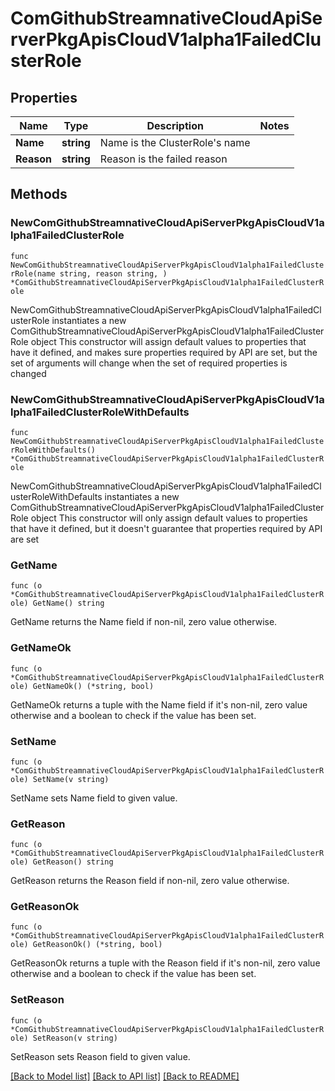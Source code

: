 # ComGithubStreamnativeCloudApiServerPkgApisCloudV1alpha1FailedClusterRole

## Properties

Name | Type | Description | Notes
------------ | ------------- | ------------- | -------------
**Name** | **string** | Name is the ClusterRole&#39;s name | 
**Reason** | **string** | Reason is the failed reason | 

## Methods

### NewComGithubStreamnativeCloudApiServerPkgApisCloudV1alpha1FailedClusterRole

`func NewComGithubStreamnativeCloudApiServerPkgApisCloudV1alpha1FailedClusterRole(name string, reason string, ) *ComGithubStreamnativeCloudApiServerPkgApisCloudV1alpha1FailedClusterRole`

NewComGithubStreamnativeCloudApiServerPkgApisCloudV1alpha1FailedClusterRole instantiates a new ComGithubStreamnativeCloudApiServerPkgApisCloudV1alpha1FailedClusterRole object
This constructor will assign default values to properties that have it defined,
and makes sure properties required by API are set, but the set of arguments
will change when the set of required properties is changed

### NewComGithubStreamnativeCloudApiServerPkgApisCloudV1alpha1FailedClusterRoleWithDefaults

`func NewComGithubStreamnativeCloudApiServerPkgApisCloudV1alpha1FailedClusterRoleWithDefaults() *ComGithubStreamnativeCloudApiServerPkgApisCloudV1alpha1FailedClusterRole`

NewComGithubStreamnativeCloudApiServerPkgApisCloudV1alpha1FailedClusterRoleWithDefaults instantiates a new ComGithubStreamnativeCloudApiServerPkgApisCloudV1alpha1FailedClusterRole object
This constructor will only assign default values to properties that have it defined,
but it doesn't guarantee that properties required by API are set

### GetName

`func (o *ComGithubStreamnativeCloudApiServerPkgApisCloudV1alpha1FailedClusterRole) GetName() string`

GetName returns the Name field if non-nil, zero value otherwise.

### GetNameOk

`func (o *ComGithubStreamnativeCloudApiServerPkgApisCloudV1alpha1FailedClusterRole) GetNameOk() (*string, bool)`

GetNameOk returns a tuple with the Name field if it's non-nil, zero value otherwise
and a boolean to check if the value has been set.

### SetName

`func (o *ComGithubStreamnativeCloudApiServerPkgApisCloudV1alpha1FailedClusterRole) SetName(v string)`

SetName sets Name field to given value.


### GetReason

`func (o *ComGithubStreamnativeCloudApiServerPkgApisCloudV1alpha1FailedClusterRole) GetReason() string`

GetReason returns the Reason field if non-nil, zero value otherwise.

### GetReasonOk

`func (o *ComGithubStreamnativeCloudApiServerPkgApisCloudV1alpha1FailedClusterRole) GetReasonOk() (*string, bool)`

GetReasonOk returns a tuple with the Reason field if it's non-nil, zero value otherwise
and a boolean to check if the value has been set.

### SetReason

`func (o *ComGithubStreamnativeCloudApiServerPkgApisCloudV1alpha1FailedClusterRole) SetReason(v string)`

SetReason sets Reason field to given value.



[[Back to Model list]](../README.md#documentation-for-models) [[Back to API list]](../README.md#documentation-for-api-endpoints) [[Back to README]](../README.md)


